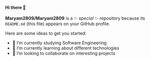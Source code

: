 #### Hi there 👋


**Maryam2809/Maryam2809** is a ✨ _special_ ✨ repository because its `README.md` (this file) appears on your GitHub profile.

Here are some ideas to get you started:

- 🔭 I’m currently studying Software Engineering
- 🌱 I’m currently learning about different technologies 
- 👯 I’m looking to collaborate on interesting projects

  
